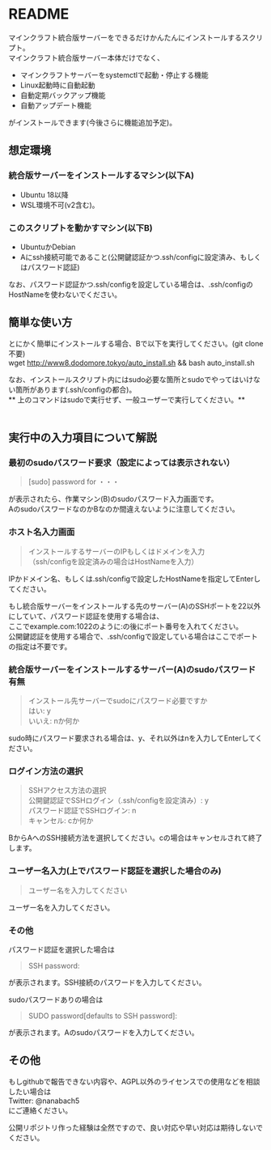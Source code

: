 # README #

マインクラフト統合版サーバーをできるだけかんたんにインストールするスクリプト。  
マインクラフト統合版サーバー本体だけでなく、  

* マインクラフトサーバーをsystemctlで起動・停止する機能
* Linux起動時に自動起動
* 自動定期バックアップ機能
* 自動アップデート機能

がインストールできます(今後さらに機能追加予定)。  

## 想定環境 ###

### 統合版サーバーをインストールするマシン(以下A)

* Ubuntu 18以降
* WSL環境不可(v2含む)。

### このスクリプトを動かすマシン(以下B)

* UbuntuかDebian
* Aにssh接続可能であること(公開鍵認証かつ.ssh/configに設定済み、もしくはパスワード認証)

なお、パスワード認証かつ.ssh/configを設定している場合は、.ssh/configのHostNameを使わないでください。   

## 簡単な使い方 ###

とにかく簡単にインストールする場合、Bで以下を実行してください。(git clone不要)    
wget http://www8.dodomore.tokyo/auto_install.sh && bash auto_install.sh    

なお、インストールスクリプト内にはsudo必要な箇所とsudoでやってはいけない箇所があります(.ssh/configの都合)。  
** 上のコマンドはsudoで実行せず、一般ユーザーで実行してください。**  
　 

## 実行中の入力項目について解説

### 最初のsudoパスワード要求（設定によっては表示されない）
> [sudo] password for ・・・   

が表示されたら、作業マシン(B)のsudoパスワード入力画面です。   
AのsudoパスワードなのかBなのか間違えないように注意してください。  

### ホスト名入力画面

> インストールするサーバーのIPもしくはドメインを入力  
> （ssh/configを設定済みの場合はHostNameを入力）  

IPかドメイン名、もしくは.ssh/configで設定したHostNameを指定してEnterしてください。  

もし統合版サーバーをインストールする先のサーバー(A)のSSHポートを22以外にしていて、パスワード認証を使用する場合は、  
ここでexample.com:1022のように:の後にポート番号を入れてください。  
公開鍵認証を使用する場合で、.ssh/configで設定している場合はここでポートの指定は不要です。    

### 統合版サーバーをインストールするサーバー(A)のsudoパスワード有無
> インストール先サーバーでsudoにパスワード必要ですか  
> はい: y  
> いいえ: nか何か  

sudo時にパスワード要求される場合は、y、それ以外はnを入力してEnterしてください。  

### ログイン方法の選択
> SSHアクセス方法の選択  
> 公開鍵認証でSSHログイン（.ssh/configを設定済み）: y  
> パスワード認証でSSHログイン: n  
> キャンセル: cか何か  

BからAへのSSH接続方法を選択してください。cの場合はキャンセルされて終了します。

### ユーザー名入力(上でパスワード認証を選択した場合のみ)
> ユーザー名を入力してください  

ユーザー名を入力してください。  

### その他 
パスワード認証を選択した場合は  
> SSH password:  

が表示されます。SSH接続のパスワードを入力してください。    

sudoパスワードありの場合は  
> SUDO password[defaults to SSH password]:   

が表示されます。Aのsudoパスワードを入力してください。  
 
## 

## その他
もしgithubで報告できない内容や、AGPL以外のライセンスでの使用などを相談したい場合は  
Twitter: @nanabach5  
にご連絡ください。  

公開リポジトリ作った経験は全然ですので、良い対応や早い対応は期待しないでください。  
